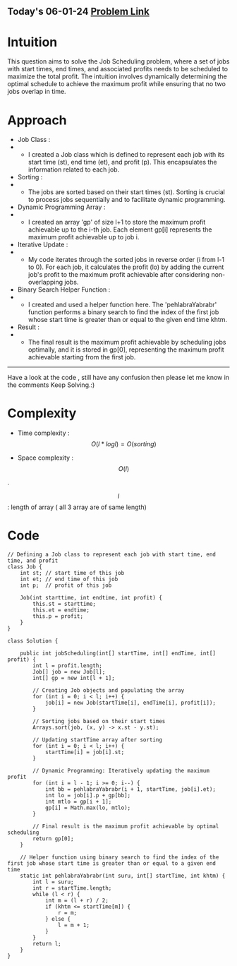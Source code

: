 ## Today's 06-01-24 [Problem Link](https://leetcode.com/problems/maximum-profit-in-job-scheduling/description/)

# Intuition
<!-- Describe your first thoughts on how to solve this problem. -->
This question aims to solve the Job Scheduling problem, where a set of jobs with start times, end times, and associated profits needs to be scheduled to maximize the total profit. The intuition involves dynamically determining the optimal schedule to achieve the maximum profit while ensuring that no two jobs overlap in time.

# Approach
<!-- Describe your approach to solving the problem. -->
- Job Class :
- - I created a Job class which is defined to represent each job with its start time (st), end time (et), and profit (p). This encapsulates the information related to each job.
- Sorting :
- - The jobs are sorted based on their start times (st). Sorting is crucial to process jobs sequentially and to facilitate dynamic programming.
- Dynamic Programming Array :
- - I created an array 'gp' of size l+1 to store the maximum profit achievable up to the i-th job. Each element gp[i] represents the maximum profit achievable up to job i.
- Iterative Update :
- - My code iterates through the sorted jobs in reverse order (i from l-1 to 0). For each job, it calculates the profit (lo) by adding the current job's profit to the maximum profit achievable after considering non-overlapping jobs.
- Binary Search Helper Function :
- - I created and used a helper function here. The 'pehlabraYabrabr' function performs a binary search to find the index of the first job whose start time is greater than or equal to the given end time khtm.
- Result :
- - The final result is the maximum profit achievable by scheduling jobs optimally, and it is stored in gp[0], representing the maximum profit achievable starting from the first job.
---
Have a look at the code , still have any confusion then please let me know in the comments
Keep Solving.:)

# Complexity
- Time complexity : $$O(l*logl)=O(sorting)$$
<!-- Add your time complexity here, e.g. $$O(n)$$ -->

- Space complexity : $$O(l)$$
<!-- Add your space complexity here, e.g. $$O(n)$$ -->.
$$l$$ : length of array ( all 3 array are of same length)

# Code
```
// Defining a Job class to represent each job with start time, end time, and profit
class Job {
    int st; // start time of this job 
    int et; // end time of this job 
    int p;  // profit of this job 

    Job(int starttime, int endtime, int profit) {
        this.st = starttime;
        this.et = endtime;
        this.p = profit;
    }
}

class Solution {

    public int jobScheduling(int[] startTime, int[] endTime, int[] profit) {
        int l = profit.length;
        Job[] job = new Job[l];
        int[] gp = new int[l + 1];

        // Creating Job objects and populating the array
        for (int i = 0; i < l; i++) {
            job[i] = new Job(startTime[i], endTime[i], profit[i]);
        }

        // Sorting jobs based on their start times
        Arrays.sort(job, (x, y) -> x.st - y.st);

        // Updating startTime array after sorting
        for (int i = 0; i < l; i++) {
            startTime[i] = job[i].st;
        }

        // Dynamic Programming: Iteratively updating the maximum profit
        for (int i = l - 1; i >= 0; i--) {
            int bb = pehlabraYabrabr(i + 1, startTime, job[i].et);
            int lo = job[i].p + gp[bb];
            int mtlo = gp[i + 1];
            gp[i] = Math.max(lo, mtlo);
        }

        // Final result is the maximum profit achievable by optimal scheduling
        return gp[0];
    }

    // Helper function using binary search to find the index of the first job whose start time is greater than or equal to a given end time
    static int pehlabraYabrabr(int suru, int[] startTime, int khtm) {
        int l = suru;
        int r = startTime.length;
        while (l < r) {
            int m = (l + r) / 2;
            if (khtm <= startTime[m]) {
                r = m;
            } else {
                l = m + 1;
            }
        }
        return l;
    }
}

```
